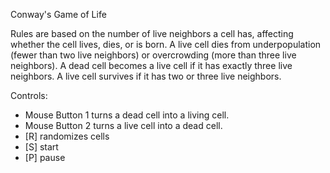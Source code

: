 Conway's Game of Life

Rules are based on the number of live neighbors a cell has, affecting whether the cell lives, dies, or is born. A live cell dies from underpopulation (fewer than two live neighbors) or overcrowding (more than three live neighbors). A dead cell becomes a live cell if it has exactly three live neighbors. A live cell survives if it has two or three live neighbors.

Controls:
- Mouse Button 1 turns a dead cell into a living cell.
- Mouse Button 2 turns a live cell into a dead cell.
- [R] randomizes cells
- [S] start
- [P] pause
